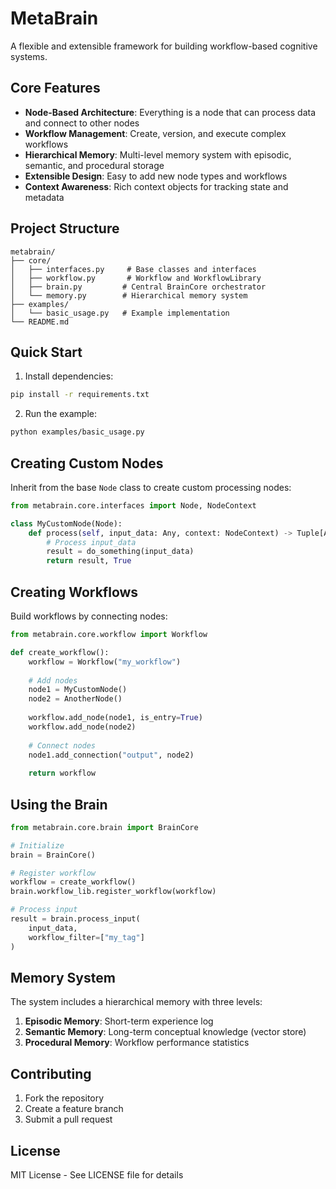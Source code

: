 # MetaBrain

A flexible and extensible framework for building workflow-based cognitive systems.

## Core Features

- **Node-Based Architecture**: Everything is a node that can process data and connect to other nodes
- **Workflow Management**: Create, version, and execute complex workflows
- **Hierarchical Memory**: Multi-level memory system with episodic, semantic, and procedural storage
- **Extensible Design**: Easy to add new node types and workflows
- **Context Awareness**: Rich context objects for tracking state and metadata

## Project Structure

```
metabrain/
├── core/
│   ├── interfaces.py     # Base classes and interfaces
│   ├── workflow.py       # Workflow and WorkflowLibrary
│   ├── brain.py         # Central BrainCore orchestrator
│   └── memory.py        # Hierarchical memory system
├── examples/
│   └── basic_usage.py   # Example implementation
└── README.md
```

## Quick Start

1. Install dependencies:
```bash
pip install -r requirements.txt
```

2. Run the example:
```bash
python examples/basic_usage.py
```

## Creating Custom Nodes

Inherit from the base `Node` class to create custom processing nodes:

```python
from metabrain.core.interfaces import Node, NodeContext

class MyCustomNode(Node):
    def process(self, input_data: Any, context: NodeContext) -> Tuple[Any, bool]:
        # Process input_data
        result = do_something(input_data)
        return result, True
```

## Creating Workflows

Build workflows by connecting nodes:

```python
from metabrain.core.workflow import Workflow

def create_workflow():
    workflow = Workflow("my_workflow")
    
    # Add nodes
    node1 = MyCustomNode()
    node2 = AnotherNode()
    
    workflow.add_node(node1, is_entry=True)
    workflow.add_node(node2)
    
    # Connect nodes
    node1.add_connection("output", node2)
    
    return workflow
```

## Using the Brain

```python
from metabrain.core.brain import BrainCore

# Initialize
brain = BrainCore()

# Register workflow
workflow = create_workflow()
brain.workflow_lib.register_workflow(workflow)

# Process input
result = brain.process_input(
    input_data,
    workflow_filter=["my_tag"]
)
```

## Memory System

The system includes a hierarchical memory with three levels:

1. **Episodic Memory**: Short-term experience log
2. **Semantic Memory**: Long-term conceptual knowledge (vector store)
3. **Procedural Memory**: Workflow performance statistics

## Contributing

1. Fork the repository
2. Create a feature branch
3. Submit a pull request

## License

MIT License - See LICENSE file for details 